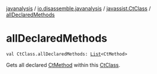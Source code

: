 [javanalysis](../../index.md) / [io.disassemble.javanalysis](../index.md) / [javassist.CtClass](index.md) / [allDeclaredMethods](./all-declared-methods.md)

# allDeclaredMethods

`val CtClass.allDeclaredMethods: `[`List`](https://kotlinlang.org/api/latest/jvm/stdlib/kotlin.collections/-list/index.html)`<CtMethod>`

Gets all declared [CtMethod](#) within this [CtClass](#).

